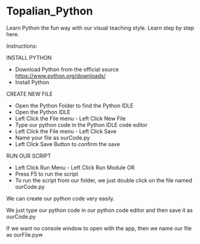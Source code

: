 # Topalian_Python
Learn Python the fun way with our visual teaching style. Learn step by step here.

Instructions:

 INSTALL PYTHON
   * Download Python from the official source https://www.python.org/downloads/
   * Install Python
  
 CREATE NEW FILE
   * Open the Python Folder to find the Python IDLE
   * Open the Python IDLE
   * Left Click the File menu - Left Click New File
   * Type our python code in the Python IDLE code editor
   * Left Click the File menu - Left Click Save
   * Name your file as ourCode.py
   * Left Click Save Button to confirm the save
   
 RUN OUR SCRIPT
   * Left Click Run Menu - Left Click Run Module OR
   * Press F5 to run the script
   * To run the script from our folder, we just double click on the file named ourCode.py

   We can create our python code very easily.

   We just type our python code in our python code editor and then save it as ourCode.py

   If we want no console window to open with the app, then we name our file as ourFile.pyw
